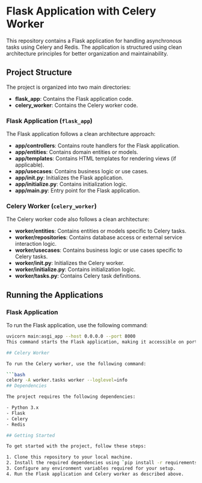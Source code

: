 # Flask Application with Celery Worker

This repository contains a Flask application for handling asynchronous tasks using Celery and Redis. The application is structured using clean architecture principles for better organization and maintainability.

## Project Structure

The project is organized into two main directories:

- **flask_app**: Contains the Flask application code.
- **celery_worker**: Contains the Celery worker code.

### Flask Application (`flask_app`)

The Flask application follows a clean architecture approach:

- **app/controllers**: Contains route handlers for the Flask application.
- **app/entities**: Contains domain entities or models.
- **app/templates**: Contains HTML templates for rendering views (if applicable).
- **app/usecases**: Contains business logic or use cases.
- **app/__init__.py**: Initializes the Flask application.
- **app/initialize.py**: Contains initialization logic.
- **app/main.py**: Entry point for the Flask application.

### Celery Worker (`celery_worker`)

The Celery worker code also follows a clean architecture:

- **worker/entities**: Contains entities or models specific to Celery tasks.
- **worker/repositories**: Contains database access or external service interaction logic.
- **worker/usecases**: Contains business logic or use cases specific to Celery tasks.
- **worker/__init__.py**: Initializes the Celery worker.
- **worker/initialize.py**: Contains initialization logic.
- **worker/tasks.py**: Contains Celery task definitions.

## Running the Applications

### Flask Application

To run the Flask application, use the following command:

```bash
uvicorn main:asgi_app --host 0.0.0.0 --port 8000
This command starts the Flask application, making it accessible on port 8000.

## Celery Worker

To run the Celery worker, use the following command:

```bash
celery -A worker.tasks worker --loglevel=info
## Dependencies

The project requires the following dependencies:

- Python 3.x
- Flask
- Celery
- Redis

## Getting Started

To get started with the project, follow these steps:

1. Clone this repository to your local machine.
2. Install the required dependencies using `pip install -r requirements.txt`.
3. Configure any environment variables required for your setup.
4. Run the Flask application and Celery worker as described above.
